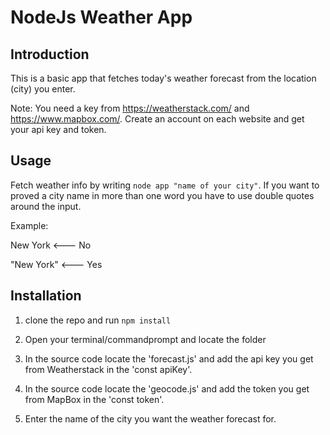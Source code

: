 # NodeJs Weather App

## Introduction

This is a basic app that fetches today's weather forecast from the location (city) you enter.

Note: You need a key from https://weatherstack.com/ and https://www.mapbox.com/.
Create an account on each website and get your api key and token.

## Usage

Fetch weather info by writing `node app "name of your city"`. If you want to proved a city name in more than one word you have to use double quotes around the input.

Example:

New York <--- No

"New York" <--- Yes

## Installation

1. clone the repo and run `npm install`

2. Open your terminal/commandprompt and locate the folder

3. In the source code locate the 'forecast.js' and add the api key you get from Weatherstack in the 'const apiKey'.

4. In the source code locate the 'geocode.js' and add the token you get from MapBox in the 'const token'.

5. Enter the name of the city you want the weather forecast for.
